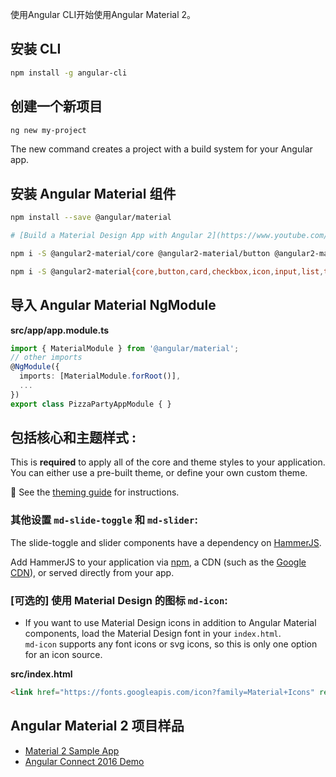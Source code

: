 使用Angular CLI开始使用Angular Material 2。

## 安装 CLI
 
 ```bash
 npm install -g angular-cli
 ```
 
## 创建一个新项目
 
 ```bash
 ng new my-project
 ```

The new command creates a project with a build system for your Angular app.

## 安装 Angular Material 组件

```bash
npm install --save @angular/material

# [Build a Material Design App with Angular 2](https://www.youtube.com/watch?v=hHhwg-VJxw8&gl=KR)

npm i -S @angular2-material/core @angular2-material/button @angular2-material/core @angular2-material/card

npm i -S @angular2-material{core,button,card,checkbox,icon,input,list,toolbar}@2.1.1
```

## 导入 Angular Material NgModule
  
**src/app/app.module.ts**
```ts
import { MaterialModule } from '@angular/material';
// other imports 
@NgModule({
  imports: [MaterialModule.forRoot()],
  ...
})
export class PizzaPartyAppModule { }
```

## 包括核心和主题样式 :
This is **required** to apply all of the core and theme styles to your application. You can either
use a pre-built theme, or define your own custom theme.

:trident:  See the [theming guide](docs/theming.md) for instructions.

### 其他设置 `md-slide-toggle` 和 `md-slider`:
The slide-toggle and slider components have a dependency on [HammerJS](http://hammerjs.github.io/).

Add HammerJS to your application via [npm](https://www.npmjs.com/package/hammerjs), a CDN 
(such as the [Google CDN](https://developers.google.com/speed/libraries/#hammerjs)), or served 
directly from your app.

### [可选的] 使用 Material Design 的图标 `md-icon`:

- If you want to use Material Design icons in addition to Angular Material components, 
load the Material Design font in your `index.html`.  
`md-icon` supports any font icons or svg icons, so this is only one option for an icon source.
       
**src/index.html**
```html
<link href="https://fonts.googleapis.com/icon?family=Material+Icons" rel="stylesheet">
```

## Angular Material 2 项目样品 
- [Material 2 Sample App](https://github.com/jelbourn/material2-app)
- [Angular Connect 2016 Demo](https://github.com/kara/leashed-in)
